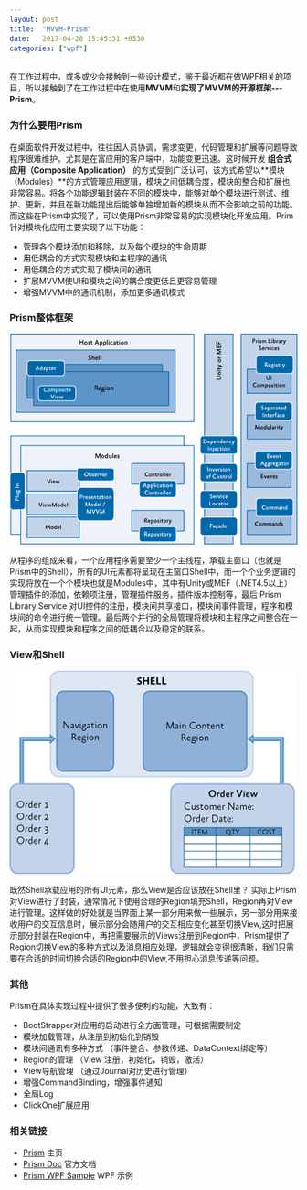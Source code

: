 ```yaml
---
layout: post
title:  "MVVM-Prism"
date:   2017-04-28 15:45:31 +0530
categories: ["wpf"]
---
```

在工作过程中，或多或少会接触到一些设计模式，鉴于最近都在做WPF相关的项目，所以接触到了在工作过程中在使用**MVVM**和**实现了MVVM的开源框架---Prism**。

### 为什么要用Prism
在桌面软件开发过程中，往往因人员协调，需求变更，代码管理和扩展等问题导致程序很难维护，尤其是在富应用的客户端中，功能变更迅速。这时候开发 **组合式应用（Composite Application）** 的方式受到广泛认可，该方式希望以**模块（Modules）**的方式管理应用逻辑，模块之间低耦合度，模块的整合和扩展也非常容易。将各个功能逻辑封装在不同的模块中，能够对单个模块进行测试、维护、更新，并且在新功能提出后能够单独增加新的模块从而不会影响之前的功能。而这些在Prism中实现了，可以使用Prism非常容易的实现模块化开发应用。Prim针对模块化应用主要实现了以下功能：
 - 管理各个模块添加和移除，以及每个模块的生命周期
 - 用低耦合的方式实现模块和主程序的通讯
 - 用低耦合的方式实现了模块间的通讯
 - 扩展MVVM使UI和模块之间的耦合度更低且更容易管理
 - 增强MVVM中的通讯机制，添加更多通讯模式

### Prism整体框架

![Sample composite application architecture with common patterns](https://github.com/PrincessGod/PrincessGod.github.io/blob/master/images/prism/Ch12PatternsFig1.png?raw=true)


从程序的组成来看，一个应用程序需要至少一个主线程，承载主窗口（也就是Prism中的Shell），所有的UI元素都将呈现在主窗口Shell中，而一个个业务逻辑的实现将放在一个个模块也就是Modules中，其中有Unity或MEF（.NET4.5以上）管理插件的添加，依赖项注册，管理插件服务，插件版本控制等，最后 Prism Library Service 对UI控件的注册，模块间共享接口，模块间事件管理，程序和模块间的命令进行统一管理。最后两个并行的全局管理将模块和主程序之间整合在一起，从而实现模块和程序之间的低耦合以及稳定的联系。

### View和Shell

![Composition example](https://github.com/PrincessGod/PrincessGod.github.io/blob/master/images/prism/Ch12PatternsFig2.png?raw=true)


既然Shell承载应用的所有UI元素，那么View是否应该放在Shell里？
实际上Prism对View进行了封装，通常情况下使用合理的Region填充Shell，Region再对View进行管理。这样做的好处就是当界面上某一部分用来做一些展示，另一部分用来接收用户的交互信息时，展示部分会随用户的交互相应变化甚至切换View,这时把展示部分封装在Region中，再把需要展示的Views注册到Region中，Prism提供了Region切换View的多种方式以及消息相应处理，逻辑就会变得很清晰，我们只需要在合适的时间切换合适的Region中的View,不用担心消息传递等问题。

### 其他
Prism在具体实现过程中提供了很多便利的功能，大致有：
 - BootStrapper对应用的启动进行全方面管理，可根据需要制定
 - 模块加载管理，从注册到初始化到销毁
 - 模块间通讯有多种方式 （事件整合、参数传递、DataContext绑定等）
 - Region的管理 （View 注册，初始化，销毁，激活）
 - View导航管理 （通过Journal对历史进行管理）
 - 增强CommandBinding，增强事件通知
 - 全局Log
 - ClickOne扩展应用
 
### 相关链接
* [Prism](https://github.com/PrismLibrary/Prism)  主页
* [Prism Doc](https://github.com/PrismLibrary/Prism/tree/master/docs)  官方文档
* [Prism WPF Sample](https://github.com/PrismLibrary/Prism-Samples-Wpf)  WPF 示例
